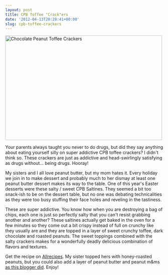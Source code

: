 ```yaml
---
layout: post
title: CPB Toffee "Crack"ers
date: '2012-04-13T20:28:41+00:00'
slug: cpb-toffee-crackers
---
```

<a href="http://www.flickr.com/photos/kstar810/7075121503/" title="Chocolate Peanut Toffee Crackers by kstar810, on Flickr"><img src="http://farm8.staticflickr.com/7191/7075121503_34bf35809d.jpg" width="500" height="333" alt="Chocolate Peanut Toffee Crackers"></a>

Your parents always taught you never to do drugs, but did they say anything about eating yourself silly on super addictive CPB toffee crackers? I didn't think so. These crackers are just as addictive and head-swirlingly satisfying as drugs without… being drugs. Hooray!

My sisters and I all love peanut butter, but my mom hates it. Every holiday we join in to make dessert and probably much to her dismay at least one peanut butter dessert makes its way to the table. One of this year's Easter desserts were these salty / sweet CPB Saltines. They seemed a bit too snack-ish to be on the dessert table, but no one was debating technicalities as they were too busy stuffing their face holes and reveling in the tastiness.

These are super addictive. You know how when you are destroying a bag of chips, each one is just so perfectly salty that you can't resist grabbing another and another? These saltines actually get baked in the oven for a few minutes so they come out a bit crispy instead of full on crunchy like they usually are and they are topped in a layer of sweet crunchy toffee, dark chocolate and roasted peanuts. The sweet toppings combined with the salty crackers makes for a wonderfully deadly delicious combination of flavors and textures.

Get the recipe on <a href="http://allrecipes.com/recipe/easy-toffee-bars/detail.aspx?event8=1&prop24=SR_Title&e11=chocolate%20saltines&e8=Quick%20Search&event10=1&e7=Recipe%20Search%20Results">Allrecipes</a>. My sister topped hers with honey-roasted peanuts, but you could also add a layer of peanut butter and peanut m&ms <a href="http://grinandbakeit.com/peanut-butter-chocolate-holiday-bark-with-a-secret-ingredient">as this blogger did</a>. Enjoy!
